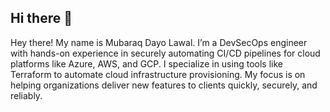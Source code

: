 ## Hi there 👋
Hey there! My name is Mubaraq Dayo Lawal. I’m a DevSecOps engineer with hands-on experience in securely automating CI/CD pipelines for cloud platforms like Azure, AWS, and GCP. I specialize in using tools like Terraform to automate cloud infrastructure provisioning. My focus is on helping organizations deliver new features to clients quickly, securely, and reliably.

<br>

<!--
**dayoDevSecOps/dayoDevSecOps** is a ✨ _special_ ✨ repository because its `README.md` (this file) appears on your GitHub profile.

Here are some ideas to get you started:

- 🔭 I’m currently working on ...
- 🌱 I’m currently learning ...
- 👯 I’m looking to collaborate on ...
- 🤔 I’m looking for help with ...
- 💬 Ask me about ...
- 📫 How to reach me: ...
- 😄 Pronouns: ...
- ⚡ Fun fact: ...
-->
